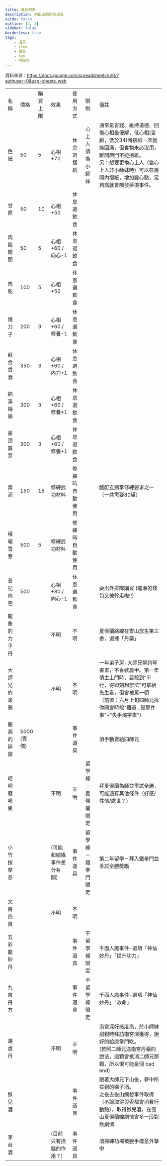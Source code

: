 ```yaml
---
title: 道具列表
description: 列出遊戲內的道具
aside: false
outline: [2, 3]
sidebar: false
borderless: true
tags:
    - 道具
    - item
    - 購買
    - buy
    - 四師兄
---
```

資料來源：https://docs.google.com/spreadsheets/u/0/?authuser=0&usp=sheets_web

<table>
    <tr>
        <td>名稱</td>
        <td>價格</td>
        <td>購買上限</td>
        <td>效果</td>
        <td>使用方式</td>
        <td>限制</td>
        <td>備註</td>
    </tr>
    <tr>
        <td>色紙</td>
        <td>50</td>
        <td>5</td>
        <td>心相+70</td>
        <td>休息選摺紙</td>
        <td>心上人須為小師妹</td>
        <td>通常是省錢、維持道德、回復心相最優解，低心相(苦臉，低於34)時摺紙一次就能回滿，但食物未必沒用，離開唐門不能摺紙。
<br>另：想要更換心上人（當心上人非小師妹時）可以在房間內摺紙，增加變心點，足夠高就會觸發夢境事件。</td>
    </tr>
    <tr>
        <td>甘蔗</td>
        <td>50</td>
        <td>10</td>
        <td>心相+50</td>
        <td>休息選飲食</td>
        <td></td>
        <td></td>
    </tr>
    <tr>
        <td>肉餡饅頭</td>
        <td>50</td>
        <td>5</td>
        <td>心相+60 / 向心-1</td>
        <td>休息選飲食	</td>
        <td></td>
        <td></td>
    </tr>
    <tr>
        <td>肉乾</td>
        <td>100</td>
        <td>5</td>
        <td>心相+50</td>
        <td>休息選飲食</td>
        <td></td>
        <td></td>
    </tr>
    <tr>
        <td>燒刀子</td>
        <td>200</td>
        <td>3</td>
        <td>心相+60 / 修養-1</td>
        <td>休息選飲食</td>
        <td></td>
        <td></td>
    </tr>
    <tr>
        <td>蘇合香酒</td>
        <td>350	</td>
        <td>3</td>
        <td>心相+60 / 內力+1</td>
        <td>休息選飲食</td>
        <td></td>
        <td></td>
    </tr>
    <tr>
        <td>納溪梅嶺</td>
        <td>300</td>
        <td>3</td>
        <td>心相+60 / 修養+1</td>
        <td>休息選飲食</td>
        <td></td>
        <td></td>
    </tr>
    <tr>
        <td>蒙頂露芽</td>
        <td>300</td>
        <td>3</td>
        <td>心相+60 / 修養+1</td>
        <td>休息選飲食</td>
        <td></td>
        <td></td>
    </tr>
    <tr>
        <td>黃酒</td>
        <td>150</td>
        <td>15</td>
        <td>修練武功材料</td>
        <td>修練時自動使用</td>
        <td></td>
        <td>酩酊玄劍掌修練要求之一（一共需要80罐）</td>
    </tr>
    <tr>
        <td>峨嵋雪芽</td>
        <td>500</td>
        <td>5</td>
        <td>修練武功材料</td>
        <td>修練時自動使用</td>
        <td></td>
        <td></td>
    </tr>
    <tr>
        <td>姜記肉包</td>
        <td>500</td>
        <td></td>
        <td>心相+80 / 向心-1</td>
        <td>休息選飲食</td>
        <td></td>
        <td>要出外排隊購買 (龍湘的錢包又被幹走啦!!)</td>
    </tr>
    <tr>
        <td>龍象豹力子丹</td>
        <td></td>
        <td></td>
        <td>不明</td>
        <td>不明</td>
        <td></td>
        <td>夏侯蘭路線在雪山放生第三香，選擇「丹藥」</td>
    </tr>
    <tr>
        <td>大師兄的塗鴉</td>
        <td></td>
        <td></td>
        <td>不明</td>
        <td>不明</td>
        <td></td>
        <td>一年弟子房-大師兄聊詩琴書畫，不喜歡肩甲。第一年債主上門時，若骰到"不行，得即刻想辦法"可拿給先生看，但會被罵一頓
（前置：六月上旬四師兄找你開會時骰"難道...是那件事"+"失手燒字畫"）</td>
    </tr>
    <tr>
        <td>龍湘的碎銀</td>
        <td>5000<br>(賣價)</td>
        <td></td>
        <td></td>
        <td>事件道具</td>
        <td></td>
        <td>須手動賣給四師兄</td>
    </tr>
    <tr>
        <td>崆峒磨喝樂</td>
        <td></td>
        <td></td>
        <td>不明</td>
        <td>不明</td>
        <td>留學線－夏候蘭限定</td>
        <td>拜夏侯蘭為師並季試全勝，可能遇有其他條件（好感/性情/處世？）</td>
    </tr>
    <tr>
        <td>小竹按摩券</td>
        <td></td>
        <td></td>
        <td>(可能和結緣事件差分有關)</td>
        <td>事件道具</td>
        <td>留學線－鐵拳門限定</td>
        <td>第二年留學－拜入鐵拳門並季試全勝獎勵</td>
    </tr>
    <tr>
        <td>文房四寶</td>
        <td></td>
        <td></td>
        <td>不明</td>
        <td>不明</td>
        <td></td>
        <td></td>
    </tr>
    <tr>
        <td>五彩龍砂丹</td>
        <td></td>
        <td></td>
        <td></td>
        <td>事件道具</td>
        <td>不留學線限定</td>
        <td>千面人魔事件-選項「神仙妙丹」「提升功力」</td>
    </tr>
    <tr>
        <td>九泉丹方</td>
        <td></td>
        <td></td>
        <td></td>
        <td>事件道具</td>
        <td>不留學線限定</td>
        <td>千面人魔事件-選項「神仙妙丹」「救命」</td>
    </tr>
    <tr>
        <td>還虛丹</td>
        <td></td>
        <td></td>
        <td>不明</td>
        <td>不明</td>
        <td></td>
        <td>南宮深好感度高，於小師妹招親時拜訪南宮深獲得，說好的給唐掌門吃。<br>(若照二師兄送南宮丹藥的說法，這顆會抵消二師兄那顆，所以很可能是個 bad end)</td>
    </tr>
    <tr>
        <td>猴兒酒</td>
        <td></td>
        <td></td>
        <td></td>
        <td>事件道具</td>
        <td></td>
        <td>跟著大師兄下山後，夢中所提到的猴子酒。<br>之後去後山觸發事件取得（不論取得與否都會消費行動點），取得猴兒酒，在雪山夏侯蘭線劇情會多一段對飲劇情</td>
    </tr>
    <tr>
        <td>茅台酒</td>
        <td></td>
        <td></td>
        <td>(目前只有換錢的作用？)</td>
        <td>事件道具</td>
        <td></td>
        <td>清掃練功場被脫手標意外擊中</td>
    </tr>
</table>
